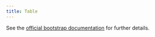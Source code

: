 ```yaml
---
title: Table
---
```


See the 
[official bootstrap documentation](http://v4-alpha.getbootstrap.com/content/tables/)
 for further details.